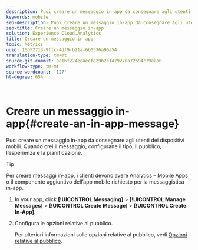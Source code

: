 ```yaml
---
description: Puoi creare un messaggio in-app da consegnare agli utenti dei dispositivi mobili. Quando crei il messaggio, configurane il tipo, il pubblico, l’esperienza e la pianificazione.
keywords: mobile
seo-description: Puoi creare un messaggio in-app da consegnare agli utenti dei dispositivi mobili. Quando crei il messaggio, configurane il tipo, il pubblico, l’esperienza e la pianificazione.
seo-title: Creare un messaggio in-app
solution: Experience Cloud,Analytics
title: Creare un messaggio in-app
topic: Metrics
uuid: 15b52713-9ffc-4df9-b21a-6b0576a96a54
translation-type: tm+mt
source-git-commit: ae16f224eeaeefa29b2e1479270a72694c79aaa0
workflow-type: tm+mt
source-wordcount: '127'
ht-degree: 65%

---
```



# Creare un messaggio in-app{#create-an-in-app-message}

Puoi creare un messaggio in-app da consegnare agli utenti dei dispositivi mobili. Quando crei il messaggio, configurane il tipo, il pubblico, l’esperienza e la pianificazione.

>[!TIP]
>
>Per creare messaggi in-app, i clienti devono avere Analytics – Mobile Apps o il componente aggiuntivo dell’app mobile richiesto per la messaggistica in-app.

1. In your app, click **[!UICONTROL Messaging]** > **[!UICONTROL Manage Messages]** > **[!UICONTROL Create Message]** > **[!UICONTROL Create In-App]**.
1. Configura le opzioni relative al pubblico.

   Per ulteriori informazioni sulle opzioni relative al pubblico, vedi [Opzioni relative al pubblico](/help/using/in-app-messaging/t-in-app-message/c-audience-in-app-message.md).
